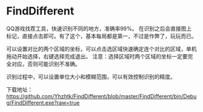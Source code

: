 FindDifferent
=============

QQ游戏找茬工具，快速识别不同的地方，准确率99%。
在识别之后会直接图上标记，直接点击即可。有了这个，基本每局都是第一，不过是作弊了，玩玩而已。

可以设置对比的两个区域的坐标，可以点击选区域快速确定连个对比的区域，单机拖动开始选择，右键选择完成退出。
注意：选择区域时两个区域的坐标一定要完全对应，否则可能识别不准确。

识别过程中，可以设置单位大小和模糊范围，可以有效控制识别的精度。

下载地址：https://github.com/Yhzhtk/FindDifferent/blob/master/FindDifferent/bin/Debug/FindDifferent.exe?raw=true

